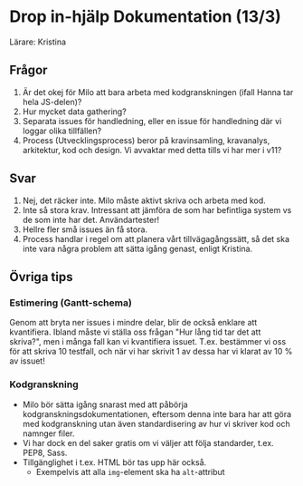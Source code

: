 # Drop in-hjälp Dokumentation (13/3)
Lärare: Kristina

## Frågor
1. Är det okej för Milo att bara arbeta med kodgranskningen (ifall Hanna tar hela JS-delen)?
2. Hur mycket data gathering?
3. Separata issues för handledning, eller en issue för handledning där vi loggar olika tillfällen?
4. Process (Utvecklingsprocess) beror på kravinsamling, kravanalys, arkitektur, kod och design. Vi avvaktar med detta tills vi har mer i v11? 
	
## Svar
1. Nej, det räcker inte. Milo måste aktivt skriva och arbeta med kod.
2. Inte så stora krav. Intressant att jämföra de som har befintliga system vs de som inte har det. Användartester!
3. Hellre fler små issues än få stora.
4. Process handlar i regel om att planera vårt tillvägagångssätt, så det ska inte vara några problem att sätta igång genast, enligt Kristina. 

## Övriga tips

### Estimering (Gantt-schema)
Genom att bryta ner issues i mindre delar, blir de också enklare att kvantifiera. Ibland måste vi ställa oss frågan "Hur lång tid tar det att skriva?", men i många fall kan vi kvantifiera issuet. T.ex. bestämmer vi oss för att skriva 10 testfall, och när vi har skrivit 1 av dessa har vi klarat av 10 % av issuet!

### Kodgranskning
* Milo bör sätta igång snarast med att påbörja kodgranskningsdokumentationen, eftersom denna inte bara har att göra med kodgranskning utan även standardisering av hur vi skriver kod och namnger filer.
* Vi har dock en del saker gratis om vi väljer att följa standarder, t.ex. PEP8, Sass.
* Tillgänglighet i t.ex. HTML bör tas upp här också. 
	* Exempelvis att alla `img`-element ska ha `alt`-attribut
